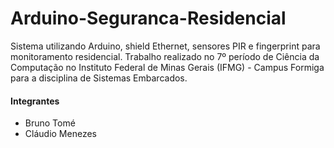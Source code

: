 # Arduino-Seguranca-Residencial
Sistema utilizando Arduino, shield Ethernet, sensores PIR e fingerprint para monitoramento residencial. Trabalho realizado no 7º período de Ciência da Computação no Instituto Federal de Minas Gerais (IFMG) - Campus Formiga para a disciplina de Sistemas Embarcados.

#### Integrantes
- Bruno Tomé
- Cláudio Menezes
